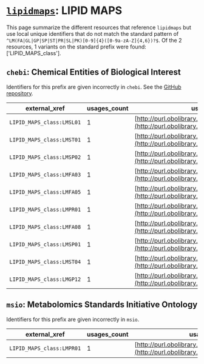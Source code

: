 # [`lipidmaps`](https://bioregistry.io/lipidmaps): LIPID MAPS

This page summarize the different resources that reference `lipidmaps`
but use local unique identifiers that do not match the standard pattern of
`^LM(FA|GL|GP|SP|ST|PR|SL|PK)[0-9]{4}([0-9a-zA-Z]{4,6})?$`. Of the 2 resources,
1 variants on the standard prefix were found: ['LIPID_MAPS_class'].

## `chebi`: Chemical Entities of Biological Interest

Identifiers for this prefix are given incorrectly in `chebi`. See the [GitHub repository](https://github.com/ebi-chebi/ChEBI).

| external_xref             |   usages_count | usages                                                                                     |
|---------------------------|----------------|--------------------------------------------------------------------------------------------|
| `LIPID_MAPS_class:LMSL01` |              1 | [http://purl.obolibrary.org/obo/CHEBI_157764](http://purl.obolibrary.org/obo/CHEBI_157764) |
| `LIPID_MAPS_class:LMST01` |              1 | [http://purl.obolibrary.org/obo/CHEBI_15889](http://purl.obolibrary.org/obo/CHEBI_15889)   |
| `LIPID_MAPS_class:LMSP02` |              1 | [http://purl.obolibrary.org/obo/CHEBI_17761](http://purl.obolibrary.org/obo/CHEBI_17761)   |
| `LIPID_MAPS_class:LMFA03` |              1 | [http://purl.obolibrary.org/obo/CHEBI_23899](http://purl.obolibrary.org/obo/CHEBI_23899)   |
| `LIPID_MAPS_class:LMFA05` |              1 | [http://purl.obolibrary.org/obo/CHEBI_24026](http://purl.obolibrary.org/obo/CHEBI_24026)   |
| `LIPID_MAPS_class:LMPR01` |              1 | [http://purl.obolibrary.org/obo/CHEBI_24913](http://purl.obolibrary.org/obo/CHEBI_24913)   |
| `LIPID_MAPS_class:LMFA08` |              1 | [http://purl.obolibrary.org/obo/CHEBI_29348](http://purl.obolibrary.org/obo/CHEBI_29348)   |
| `LIPID_MAPS_class:LMSP01` |              1 | [http://purl.obolibrary.org/obo/CHEBI_35785](http://purl.obolibrary.org/obo/CHEBI_35785)   |
| `LIPID_MAPS_class:LMST04` |              1 | [http://purl.obolibrary.org/obo/CHEBI_36078](http://purl.obolibrary.org/obo/CHEBI_36078)   |
| `LIPID_MAPS_class:LMGP12` |              1 | [http://purl.obolibrary.org/obo/CHEBI_76529](http://purl.obolibrary.org/obo/CHEBI_76529)   |

## `msio`: Metabolomics Standards Initiative Ontology

Identifiers for this prefix are given incorrectly in `msio`.

| external_xref             |   usages_count | usages                                                                                   |
|---------------------------|----------------|------------------------------------------------------------------------------------------|
| `LIPID_MAPS_class:LMPR01` |              1 | [http://purl.obolibrary.org/obo/CHEBI_24913](http://purl.obolibrary.org/obo/CHEBI_24913) |

